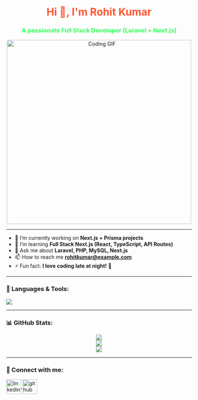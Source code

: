 <h1 align="center" style="color: #ff5733;">Hi 👋, I'm Rohit Kumar</h1>
<h3 align="center" style="color: #33ff57;">A passionate Full Stack Developer (Laravel + Next.js)</h3>

<p align="center">
  <img src="https://i.giphy.com/media/qgQUggAC3Pfv687qPC/giphy.webp" width="500" alt="Coding GIF">
</p>

---

- 🔭 I’m currently working on **Next.js + Prisma projects**
- 🌱 I’m learning **Full Stack Next.js (React, TypeScript, API Routes)**
- 💬 Ask me about **Laravel, PHP, MySQL, Next.js**
- 📫 How to reach me **rohitkumar@example.com**
- ⚡ Fun fact: **I love coding late at night!** 🌙

---

<h3 align="left">🚀 Languages & Tools:</h3>
<p align="left">
  <img src="https://skillicons.dev/icons?i=html,css,bootstrap,js,php,laravel,react,nextjs,mysql,git,github,vscode,tailwind" />
</p>

---

<h3 align="left">📊 GitHub Stats:</h3>
<p align="center">
  <img src="https://github-readme-stats.vercel.app/api?username=rohitkumar222002&show_icons=true&theme=radical" />
  <br/>
  <img src="https://github-readme-streak-stats.herokuapp.com/?user=rohitkumar222002&theme=highcontrast" />
  <br/>
  <img src="https://github-readme-stats.vercel.app/api/top-langs/?username=rohitkumar222002&layout=compact&theme=gruvbox" />
</p>

---

<h3 align="left">🔗 Connect with me:</h3>
<p align="left">
  <a href="https://linkedin.com/in/rohitkumar" target="blank">
    <img align="center" src="https://skillicons.dev/icons?i=linkedin" alt="linkedin" height="40" width="40" />
  </a>
  <a href="https://github.com/rohitkumar222002" target="blank">
    <img align="center" src="https://skillicons.dev/icons?i=github" alt="github" height="40" width="40" />
  </a>
</p>
